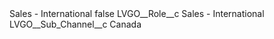 <?xml version="1.0" encoding="UTF-8"?>
<CustomMetadata xmlns="http://soap.sforce.com/2006/04/metadata" xmlns:xsi="http://www.w3.org/2001/XMLSchema-instance" xmlns:xsd="http://www.w3.org/2001/XMLSchema">
    <label>Sales - International</label>
    <protected>false</protected>
    <values>
        <field>LVGO__Role__c</field>
        <value xsi:type="xsd:string">Sales - International</value>
    </values>
    <values>
        <field>LVGO__Sub_Channel__c</field>
        <value xsi:type="xsd:string">Canada</value>
    </values>
</CustomMetadata>
